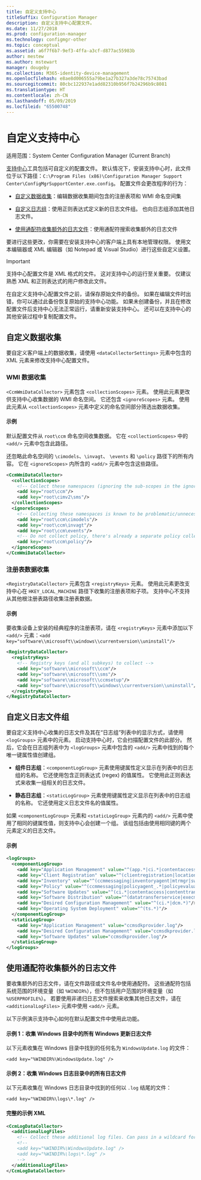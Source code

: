 ```yaml
---
title: 自定义支持中心
titleSuffix: Configuration Manager
description: 自定义支持中心配置文件。
ms.date: 11/27/2018
ms.prod: configuration-manager
ms.technology: configmgr-other
ms.topic: conceptual
ms.assetid: a6f7f6b7-9ef3-4ffa-a3cf-d877ac55983b
author: mestew
ms.author: mstewart
manager: dougeby
ms.collection: M365-identity-device-management
ms.openlocfilehash: e8ae8d006555a79be1a27b327a3de78c75743bad
ms.sourcegitcommit: 80cbc122937e1add82310b956f7b24296b9c8081
ms.translationtype: HT
ms.contentlocale: zh-CN
ms.lasthandoff: 05/09/2019
ms.locfileid: "65500748"
---
```

# <a name="customize-support-center"></a>自定义支持中心

适用范围：System Center Configuration Manager (Current Branch)

[支持中心](/sccm/core/support/support-center)工具包括可自定义的配置文件。 默认情况下，安装支持中心时，此文件位于以下路径：`C:\Program Files (x86)\Configuration Manager Support Center\ConfigMgrSupportCenter.exe.config`。 配置文件会更改程序的行为：

  - [自定义数据收集](#bkmk_datacoll)：编辑数据收集期间包含的注册表项和 WMI 命名空间集  

  - [自定义日志组](#bkmk_loggroups)：使用正则表达式定义新的日志文件组。 也向日志组添加其他日志文件。  

  - [使用通配符收集额外的日志文件](#bkmk_wildcards)：使用通配符搜索收集额外的日志文件  

要进行这些更改，你需要在安装支持中心的客户端上具有本地管理权限。 使用文本编辑器或 XML 编辑器（如 Notepad 或 Visual Studio）进行这些自定义设置。

> [!Important]  
> 支持中心配置文件是 XML 格式的文件。 这对支持中心的运行至关重要。 仅建议熟悉 XML 和正则表达式的用户修改此文件。  

在自定义支持中心配置文件之前，请保存原始文件的备份。 如果在编辑文件时出错，你可以通过此备份恢复原始的支持中心功能。 如果未创建备份，并且在修改配置文件后支持中心无法正常运行，请重新安装支持中心。 还可以在支持中心的其他安装过程中复制配置文件。



## <a name="bkmk_datacoll"></a> 自定义数据收集

要自定义客户端上的数据收集，请使用 `<dataCollectorSettings>` 元素中包含的 XML 元素来修改支持中心配置文件。


### <a name="wmi-data-collection"></a>WMI 数据收集

`<CcmWmiDataCollector>` 元素包含 `<collectionScopes>` 元素。 使用此元素更改供支持中心收集数据的 WMI 命名空间。 它还包含 `<ignoreScopes>` 元素。 使用此元素从 `<collectionScopes>` 元素中定义的命名空间部分筛选出数据收集。  
    
#### <a name="example"></a>示例
默认配置文件从 `root\ccm` 命名空间收集数据。 它在 `<collectionScopes>` 中的 `<add/>` 元素中包含此路径。 

还忽略此命名空间的 `\cimodels`、`\invagt`、 `\events` 和 `\policy` 路径下的所有内容。 它在 `<ignoreScopes>` 内所含的 `<add/>` 元素中包含这些路径。

```XML
<CcmWmiDataCollector>
  <collectionScopes>
    <!-- Collect these namespaces (ignoring the sub-scopes in the ignoreScopes block) -->
    <add key="root\ccm"/>
    <add key="root\cimv2\sms"/>
  </collectionScopes>
  <ignoreScopes>
    <!-- Collecting these namespaces is known to be problematic/unnecessary -->
    <add key="root\ccm\cimodels"/>
    <add key="root\ccm\invagt"/>
    <add key="root\ccm\events"/>
    <!-- Do not collect policy, there's already a separate policy collector.-->
    <add key="root\ccm\policy"/>
  </ignoreScopes>
</CcmWmiDataCollector>
```


### <a name="registry-data-collection"></a>注册表数据收集

`<RegistryDataCollector>` 元素包含 `<registryKeys>` 元素。 使用此元素更改支持中心在 `HKEY_LOCAL_MACHINE` 路径下收集的注册表项和子项。 支持中心不支持从其他根注册表路径收集注册表数据。

#### <a name="example"></a>示例
要收集设备上安装的经典程序的注册表项，请在 `<registryKeys>` 元素中添加以下 `<add/>` 元素：`<add key="software\\microsoft\\windows\\currentversion\\uninstall"/>`

```XML
<RegistryDataCollector>
  <registryKeys>
    <!-- Registry keys (and all subkeys) to collect -->
    <add key="software\\microsoft\\ccm"/>
    <add key="software\\microsoft\\sms"/>
    <add key="software\\microsoft\\ccmsetup"/>
    <add key="software\\microsoft\\windows\\currentversion\\uninstall"/>
  </registryKeys>
</RegistryDataCollector>
```



## <a name="bkmk_loggroups"></a> 自定义日志文件组

要自定义支持中心收集的日志文件及其在“日志组”列表中的显示方式，请使用 `<logGroups>` 元素中的元素。 启动支持中心时，它会扫描配置文件的此部分。 然后，它会在日志组列表中为 `<logGroups>` 元素中包含的 `<add/>` 元素中找到的每个唯一键属性值创建组。

  - **组件日志组**：`<componentLogGroup>` 元素使用键属性定义显示在列表中的日志组的名称。 它还使用包含正则表达式 (regex) 的值属性。 它使用此正则表达式来收集一组相关的日志文件。  

  - **静态日志组**：`<staticLogGroup>` 元素使用键属性定义显示在列表中的日志组的名称。 它还使用定义日志文件名的值属性。  

如果 `<componentLogGroup>` 元素和 `<staticLogGroup>` 元素内的 `<add/>` 元素中使用了相同的键属性值，则支持中心会创建一个组。 该组包括由使用相同键的两个元素定义的日志文件。

#### <a name="example"></a>示例
```XML
<logGroups>
  <componentLogGroup>
    <add key="Application Management" value="^(app.*|ci.*|contentaccess|contenttransfermanager|datatransferservice|dcm.*|execmgr.*|UserAffinity.*|.*Handler$|.*Provider$)"/>
    <add key="Client Registration" value="^(clientregistration|locationservices|ccmmessaging|ccmexec)"/>
    <add key="Inventory" value="^(ccmmessaging|inventoryagent|mtrmgr|swmtrreportgen|virtualapp|mtr.*|filesystemfile)"/>
    <add key="Policy" value="^(ccmmessaging|policyagent_.*|policyevaluator_.*)"/>
    <add key="Software Updates" value="^(ci.*|contentaccess|contenttransfermanager|datatransferservice|dcm.*|update.*|wuahandler|xmlstore|scanagent)"/>
    <add key="Software Distribution" value="^(datatransferservice|execmgr.*|contenttransfermanager|locationservices|contentaccess|filebits)"/>
    <add key="Desired Configuration Management" value="^(ci.*|dcm.*)"/>
    <add key="Operating System Deployment" value="^(ts.*)"/>
  </componentLogGroup>
  <staticLogGroup>
    <add key="Application Management" value="ccmsdkprovider.log"/>
    <add key="Desired Configuration Management" value="ccmsdkprovider.log"/>
    <add key="Software Updates" value="ccmsdkprovider.log"/>
  </staticLogGroup>
</logGroups>
```



## <a name="bkmk_wildcards"></a> 使用通配符收集额外的日志文件

要收集额外的日志文件，请在文件路径或文件名中使用通配符。 这些通配符包括系统范围的环境变量（如 `%WINDIR%`），但不包括用户范围的环境变量（如 `%USERPROFILE%`）。 若要使用非递归日志文件搜索来收集其他日志文件，请在 `<additionalLogFiles>` 元素中使用 `<add/>` 元素。 

以下示例演示支持中心如何在默认配置文件中使用此功能。

#### <a name="example-1-collect-all-windows-update-log-files-in-the-windows-directory"></a>示例 1：收集 Windows 目录中的所有 Windows 更新日志文件
以下元素收集在 Windows 目录中找到的任何名为 `WindowsUpdate.log` 的文件： 

`<add key="%WINDIR%\WindowsUpdate.log" />`

#### <a name="example-2-collect-all-log-files-in-the-windows-logs-directory"></a>示例 2：收集 Windows 日志目录中的所有日志文件
以下元素收集在 Windows 日志目录中找到的任何以 `.log` 结尾的文件： 

`<add key="%WINDIR%\logs\*.log" />`

#### <a name="full-example-xml"></a>完整的示例 XML
```XML
<CcmLogDataCollector>
  <additionalLogFiles>
    <!-- Collect these additional log files. Can pass in a wildcard for the filename. System variables are also supported. -->
    <!--
    <add key="%WINDIR%\WindowsUpdate.log" />
    <add key="%WINDIR%\logs\*.log" />
    -->
  </additionalLogFiles>
</CcmLogDataCollector>
```
